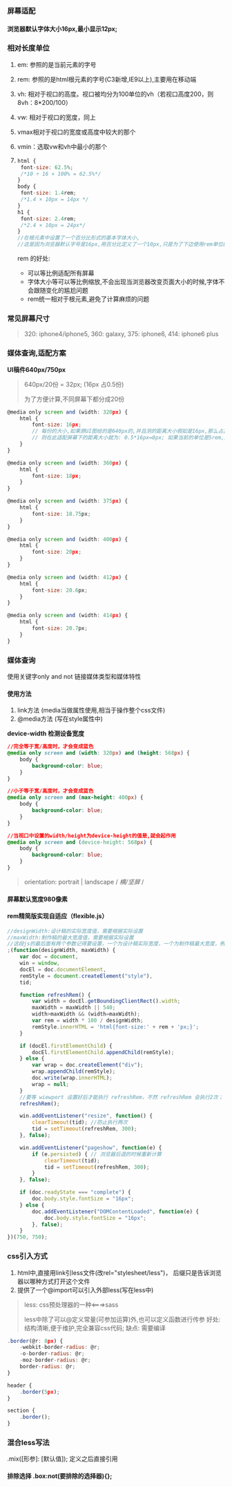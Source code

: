 ### 屏幕适配

#### 浏览器默认字体大小16px,最小显示12px;

### 相对长度单位

1. em: 参照的是当前元素的字号 
2. rem: 参照的是html根元素的字号\(C3新增,IE9以上\),主要用在移动端 
3. vh: 相对于视口的高度。视口被均分为100单位的vh（若视口高度200，则8vh：8\*200/100）
4. vw: 相对于视口的宽度，同上
5. vmax相对于视口的宽度或高度中较大的那个

6. vmin：选取vw和vh中最小的那个

7. ```js
   html {
    font-size: 62.5%;
    /*10 ÷ 16 × 100% = 62.5%*/
   }
   body {
    font-size: 1.4rem;
    /*1.4 × 10px = 14px */
   }
   h1 {
    font-size: 2.4rem;
    /*2.4 × 10px = 24px*/
   }
   //在根元素中设置了一个百分比形式的基本字体大小,
   //这是因为浏览器默认字号是16px,用百分比定义了一个10px,只是为了下边使用rem单位的时候好计算;
   ```

   rem 的好处:

   * 可以等比例适配所有屏幕
   * 字体大小等可以等比例缩放,不会出现当浏览器改变页面大小的时候,字体不会跟随变化的尴尬问题
   * rem统一相对于根元素,避免了计算麻烦的问题

### 常见屏幕尺寸

> 320: iphone4/iphone5, 360: galaxy, 375: iphone6, 414: iphone6 plus

### 媒体查询,适配方案

**UI稿件640px/750px**

> 640px/20份 = 32px; \(16px 占0.5份\)
>
> 为了方便计算,不同屏幕下都分成20份

```js
@media only screen and (width: 320px) {
    html {
        font-size: 16px;
        // 每份的大小,如果原UI图给的是640px的,并且测的距离大小假如是16px,那么占其原来的0.5份,
        // 则在此适配屏幕下的距离大小就为: 0.5*16px=8px; 如果当前的单位是5rem,那么实际大小距离为: 16*5=80px;
    }
}

@media only screen and (width: 360px) {
    html {
        font-size: 18px;
    }
}

@media only screen and (width: 375px) {
    html {
        font-size: 18.75px;
    }
}

@media only screen and (width: 400px) {
    html {
        font-size: 20px;
    }
}

@media only screen and (width: 412px) {
    html {
        font-size: 20.6px;
    }
}

@media only screen and (width: 414px) {
    html {
        font-size: 20.7px;
    }
}
```

### 媒体查询

使用关键字only and not 链接媒体类型和媒体特性

#### 使用方法

1. link方法  \(media当做属性使用,相当于操作整个css文件\)
2. @media方法  \(写在style属性中\)

**device-width  检测设备宽度**

```css
//完全等于宽/高度时，才会变成蓝色
@media only screen and (width: 320px) and (height: 568px) {
    body {
        background-color: blue;
    }
}
```

```css
//小于等于宽/高度时，才会变成蓝色
@media only screen and (max-height: 400px) {
    body {
        background-color: blue;
    }
}
```

```css
//当视口中设置的width/height为device-height的值是,就会起作用
@media only screen and (device-height: 568px) {
    body {
        background-color: blue;
    }
}
```

> orientation: portrait \| landscape / _横/坚屏_ /

#### 屏幕默认宽度980像素

#### rem精简版实现自适应（flexible.js）

```js
//designWidth:设计稿的实际宽度值，需要根据实际设置
//maxWidth:制作稿的最大宽度值，需要根据实际设置
//这段js的最后面有两个参数记得要设置，一个为设计稿实际宽度，一个为制作稿最大宽度，例如设计稿为750，最大宽度为750，则为(750,750)
;(function(designWidth, maxWidth) {
    var doc = document,
    win = window,
    docEl = doc.documentElement,
    remStyle = document.createElement("style"),
    tid;

    function refreshRem() {
        var width = docEl.getBoundingClientRect().width;
        maxWidth = maxWidth || 540;
        width>maxWidth && (width=maxWidth);
        var rem = width * 100 / designWidth;
        remStyle.innerHTML = 'html{font-size:' + rem + 'px;}';
    }

    if (docEl.firstElementChild) {
        docEl.firstElementChild.appendChild(remStyle);
    } else {
        var wrap = doc.createElement("div");
        wrap.appendChild(remStyle);
        doc.write(wrap.innerHTML);
        wrap = null;
    }
    //要等 wiewport 设置好后才能执行 refreshRem，不然 refreshRem 会执行2次；
    refreshRem();

    win.addEventListener("resize", function() {
        clearTimeout(tid); //防止执行两次
        tid = setTimeout(refreshRem, 300);
    }, false);

    win.addEventListener("pageshow", function(e) {
        if (e.persisted) { // 浏览器后退的时候重新计算
            clearTimeout(tid);
            tid = setTimeout(refreshRem, 300);
        }
    }, false);

    if (doc.readyState === "complete") {
        doc.body.style.fontSize = "16px";
    } else {
        doc.addEventListener("DOMContentLoaded", function(e) {
            doc.body.style.fontSize = "16px";
        }, false);
    }
})(750, 750);
```

### css引入方式

1. html中,直接用link引less文件\(改rel="stylesheet/less"\)， 后缀只是告诉浏览器以哪种方式打开这个文件
2. 提供了一个@import可以引入外部less\(写在less中\)

> less: css预处理器的一种&lt;===&gt;sass
>
> less中除了可以@定义常量\(可参加运算\)外,也可以定义函数进行传参 好处: 结构清晰,便于维护,完全兼容css代码; 缺点: 需要编译

```js
.border(@r: 8px) {
    -webkit-border-radius: @r;
    -o-border-radius: @r;
    -moz-border-radius: @r;
    border-radius: @r;
}

header {
    .border(5px);
}

section {
    .border();
}
```

### 混合less写法

.mix\(\[形参\]: \[默认值\]\); 定义之后直接引用

#### 排除选择  .box:not\(要排除的选择器\){};



